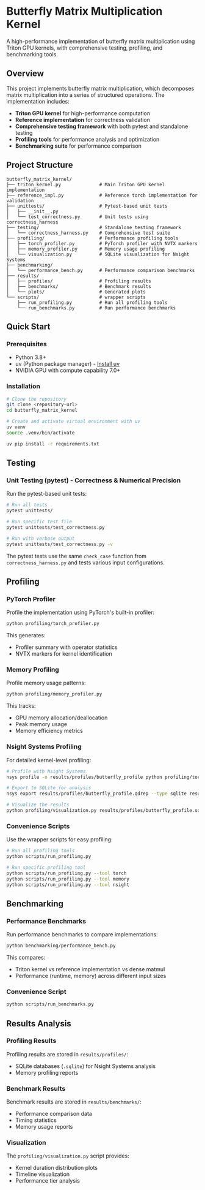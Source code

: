 # Butterfly Matrix Multiplication Kernel

A high-performance implementation of butterfly matrix multiplication using Triton GPU kernels, with comprehensive testing, profiling, and benchmarking tools.

## Overview

This project implements butterfly matrix multiplication, which decomposes matrix multiplication into a series of structured operations. The implementation includes:

- **Triton GPU kernel** for high-performance computation
- **Reference implementation** for correctness validation
- **Comprehensive testing framework** with both pytest and standalone testing
- **Profiling tools** for performance analysis and optimization
- **Benchmarking suite** for performance comparison

## Project Structure

```
butterfly_matrix_kernel/
├── triton_kernel.py              # Main Triton GPU kernel implementation
├── reference_impl.py             # Reference torch implementation for validation
├── unittests/                    # Pytest-based unit tests
│   ├── __init__.py
│   └── test_correctness.py       # Unit tests using correctness_harness
├── testing/                      # Standalone testing framework
│   └── correctness_harness.py    # Comprehensive test suite
├── profiling/                    # Performance profiling tools
│   ├── torch_profiler.py         # PyTorch profiler with NVTX markers
│   ├── memory_profiler.py        # Memory usage profiling
│   └── visualization.py          # SQLite visualization for Nsight Systems
├── benchmarking/                 
│   └── performance_bench.py      # Performance comparison benchmarks
├── results/                      
│   ├── profiles/                 # Profiling results
│   ├── benchmarks/               # Benchmark results
│   └── plots/                    # Generated plots
└── scripts/                      # wrapper scripts
    ├── run_profiling.py          # Run all profiling tools
    └── run_benchmarks.py         # Run performance benchmarks
```

## Quick Start

### Prerequisites

- Python 3.8+
- uv (Python package manager) - [Install uv](https://docs.astral.sh/uv/getting-started/installation/)
- NVIDIA GPU with compute capability 7.0+

### Installation

```bash
# Clone the repository
git clone <repository-url>
cd butterfly_matrix_kernel

# Create and activate virtual environment with uv
uv venv
source .venv/bin/activate

uv pip install -r requirements.txt
```


## Testing

### Unit Testing (pytest) - Correctness & Numerical Precision

Run the pytest-based unit tests:

```bash
# Run all tests
pytest unittests/

# Run specific test file
pytest unittests/test_correctness.py

# Run with verbose output
pytest unittests/test_correctness.py -v
```

The pytest tests use the same `check_case` function from `correctness_harness.py` and tests various input configurations.

## Profiling

### PyTorch Profiler

Profile the implementation using PyTorch's built-in profiler:

```bash
python profiling/torch_profiler.py
```

This generates:
- Profiler summary with operator statistics
- NVTX markers for kernel identification

### Memory Profiling

Profile memory usage patterns:

```bash
python profiling/memory_profiler.py
```

This tracks:
- GPU memory allocation/deallocation
- Peak memory usage
- Memory efficiency metrics

### Nsight Systems Profiling

For detailed kernel-level profiling:

```bash
# Profile with Nsight Systems
nsys profile -o results/profiles/butterfly_profile python profiling/torch_profiler.py

# Export to SQLite for analysis
nsys export results/profiles/butterfly_profile.qdrep --type sqlite results/profiles/butterfly_profile.sqlite

# Visualize the results
python profiling/visualization.py results/profiles/butterfly_profile.sqlite
```

### Convenience Scripts

Use the wrapper scripts for easy profiling:

```bash
# Run all profiling tools
python scripts/run_profiling.py

# Run specific profiling tool
python scripts/run_profiling.py --tool torch
python scripts/run_profiling.py --tool memory
python scripts/run_profiling.py --tool nsight
```

## Benchmarking

### Performance Benchmarks

Run performance benchmarks to compare implementations:

```bash
python benchmarking/performance_bench.py
```

This compares:
- Triton kernel vs reference implementation vs dense matmul
- Performance (runtime, memory) across different input sizes

### Convenience Script

```bash
python scripts/run_benchmarks.py
```

## Results Analysis

### Profiling Results

Profiling results are stored in `results/profiles/`:
- SQLite databases (`.sqlite`) for Nsight Systems analysis
- Memory profiling reports

### Benchmark Results

Benchmark results are stored in `results/benchmarks/`:
- Performance comparison data
- Timing statistics
- Memory usage reports

### Visualization

The `profiling/visualization.py` script provides:
- Kernel duration distribution plots
- Timeline visualization
- Performance tier analysis


